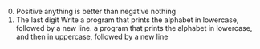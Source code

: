 0. Positive anything is better than negative nothing
1. The last digit
Write a program that prints the alphabet in lowercase, followed by a new line.
a program that prints the alphabet in lowercase, and then in uppercase, followed by a new line
